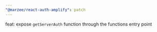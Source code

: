 ```yaml
---
"@marzee/react-auth-amplify": patch
---
```


feat: expose `getServerAuth` function through the functions entry point
